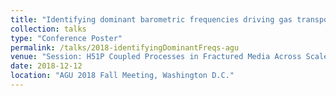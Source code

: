 ```yaml
---
title: "Identifying dominant barometric frequencies driving gas transport in fractured rock"
collection: talks
type: "Conference Poster"
permalink: /talks/2018-identifyingDominantFreqs-agu
venue: "Session: H51P Coupled Processes in Fractured Media Across Scales: Experimental and Modeling Advances" 
date: 2018-12-12
location: "AGU 2018 Fall Meeting, Washington D.C."
---
```


<!-- This is a description of your conference proceedings talk, note the different field in type. You can put anything in this field. -->



